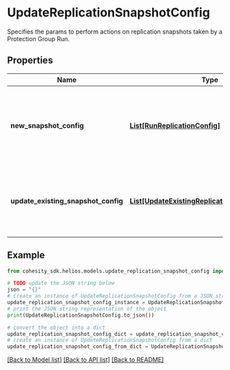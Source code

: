 # UpdateReplicationSnapshotConfig

Specifies the params to perform actions on replication snapshots taken by a Protection Group Run.

## Properties

Name | Type | Description | Notes
------------ | ------------- | ------------- | -------------
**new_snapshot_config** | [**List[RunReplicationConfig]**](RunReplicationConfig.md) | Specifies the new configuration about adding Replication Snapshot to existing Protection Group Run. | [optional] 
**update_existing_snapshot_config** | [**List[UpdateExistingReplicationSnapshotConfig]**](UpdateExistingReplicationSnapshotConfig.md) | Specifies the configuration about updating an existing Replication Snapshot Run. | [optional] 

## Example

```python
from cohesity_sdk.helios.models.update_replication_snapshot_config import UpdateReplicationSnapshotConfig

# TODO update the JSON string below
json = "{}"
# create an instance of UpdateReplicationSnapshotConfig from a JSON string
update_replication_snapshot_config_instance = UpdateReplicationSnapshotConfig.from_json(json)
# print the JSON string representation of the object
print(UpdateReplicationSnapshotConfig.to_json())

# convert the object into a dict
update_replication_snapshot_config_dict = update_replication_snapshot_config_instance.to_dict()
# create an instance of UpdateReplicationSnapshotConfig from a dict
update_replication_snapshot_config_from_dict = UpdateReplicationSnapshotConfig.from_dict(update_replication_snapshot_config_dict)
```
[[Back to Model list]](../README.md#documentation-for-models) [[Back to API list]](../README.md#documentation-for-api-endpoints) [[Back to README]](../README.md)


